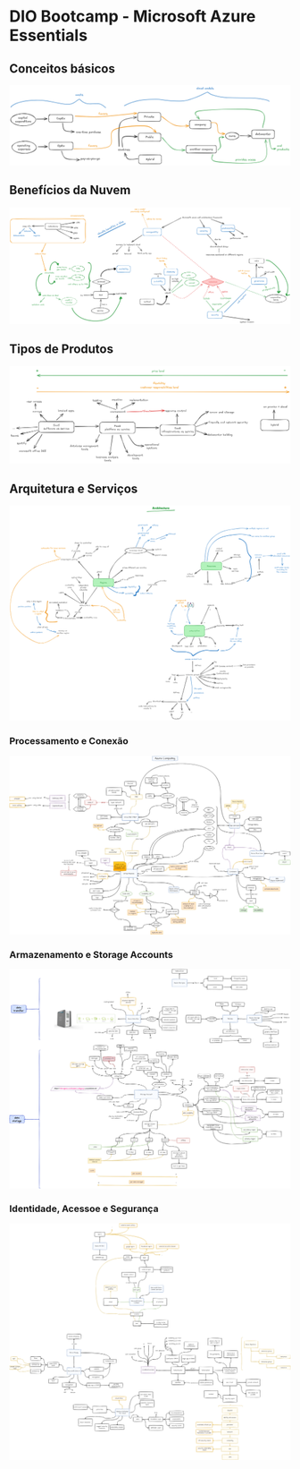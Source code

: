 # DIO Bootcamp - Microsoft Azure Essentials

## Conceitos básicos

[![Cloud fundamentals](images/conceitos-basicos-nuvem.png)](https://excalidraw.com/#json=I_xo4aqSv17Al6NFZJzKl,Ic5KvMcEMpbP9OxTKAEmUw)

## Benefícios da Nuvem

[![Mindmap Cloud Benefits](images/beneficios-da-nuvem.png)](https://excalidraw.com/#json=pZSdOSsvCaOH1sqcxoXIX,cmAshxn4PXgm4FscDC2ENA)

## Tipos de Produtos

[![Product Types](images/product-types.png)](https://excalidraw.com/#json=-NIyS6gEJTDm4kipIzpuO,HltZ4rov9IaNmWCsvc6nHQ)

## Arquitetura e Serviços

[![Cloud Architecture](images/architecture.png)](https://excalidraw.com/#json=bQoieBKuxvK5Uy-7kBYR3,vzMfYrRjWDTuIBCacSHQFw)

### Processamento e Conexão

[![Azure Architecture - Computing and Network (WIP)](images/azure-computing-and-network.drawio.png)](https://drive.google.com/file/d/1N-RxNkEBCulEXEJWTzMWPHhiVUFS7u5S/view?usp=sharing)

### Armazenamento e Storage Accounts

[![Azure Architecture - Storage](images/azure-storage.drawio.png)](https://drive.google.com/file/d/1aFEVGdAPbR6_d_O4aysU3GaoQK9wB_vL/view?usp=sharing)

### Identidade, Acessoe e Segurança

[![Azure Architecture - Identity, Acess and Security MindMap](images/azure-identity-access-security.drawio.png)](https://drive.google.com/file/d/1IR5d8wjDkvq7nRNUlPJJgUQ18MY2L9Ro/view?usp=sharing)
